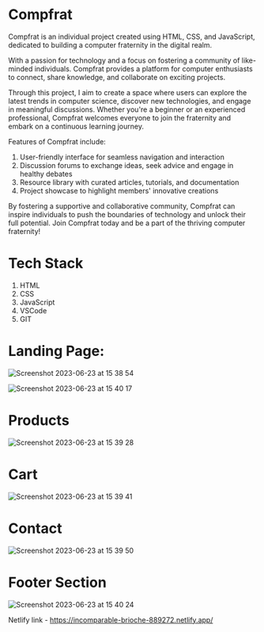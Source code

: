 
# Compfrat

Compfrat is an individual project created using HTML, CSS, and JavaScript, dedicated to building a computer fraternity in the digital realm.

With a passion for technology and a focus on fostering a community of like-minded individuals. Compfrat provides a platform for computer enthusiasts to connect, share knowledge, and collaborate on exciting projects.

Through this project, I aim to create a space where users can explore the latest trends in computer science, discover new technologies, and engage in meaningful discussions. Whether you're a beginner or an experienced professional, Compfrat welcomes everyone to join the fraternity and embark on a continuous learning journey.

Features of Compfrat include:



1. User-friendly interface for seamless navigation and interaction
2. Discussion forums to exchange ideas, seek advice and engage in healthy debates
3. Resource library with curated articles, tutorials, and documentation
4. Project showcase to highlight members' innovative creations

By fostering a supportive and collaborative community, Compfrat can inspire individuals to push the boundaries of technology and unlock their full potential. Join Compfrat today and be a part of the thriving computer fraternity!
# Tech Stack
1. HTML
2. CSS
3. JavaScript
4. VSCode
5. GIT
# Landing Page: 
![Screenshot 2023-06-23 at 15 38 54](https://github.com/Shashanksarojj/plausible-creator-1407/assets/66843256/70da1d52-9af0-42b6-a9e1-5917fd776f54)

![Screenshot 2023-06-23 at 15 40 17](https://github.com/Shashanksarojj/plausible-creator-1407/assets/66843256/f7f02158-281a-4c58-adcd-1da09a0988dd)

# Products 
![Screenshot 2023-06-23 at 15 39 28](https://github.com/Shashanksarojj/plausible-creator-1407/assets/66843256/63a1dea1-a94f-484a-bdec-704ef9dbbf6b)

# Cart
![Screenshot 2023-06-23 at 15 39 41](https://github.com/Shashanksarojj/plausible-creator-1407/assets/66843256/2aba4142-e0de-4c29-b448-b55deaa6fa20)

# Contact
![Screenshot 2023-06-23 at 15 39 50](https://github.com/Shashanksarojj/plausible-creator-1407/assets/66843256/6eca913f-a476-4c06-a796-f6ff9cbb5e47)

# Footer Section
![Screenshot 2023-06-23 at 15 40 24](https://github.com/Shashanksarojj/plausible-creator-1407/assets/66843256/5f73c757-4e2f-43cb-aa8e-08574b7d42a2)


Netlify link - https://incomparable-brioche-889272.netlify.app/
